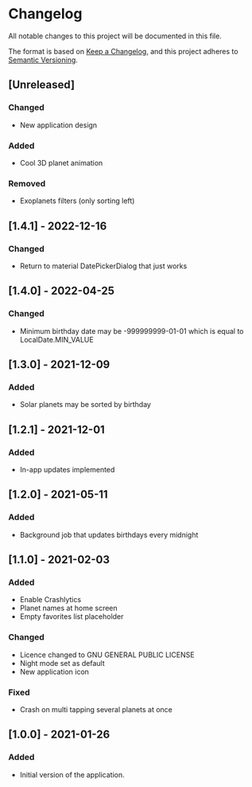 # Changelog

All notable changes to this project will be documented in this file.

The format is based on [Keep a Changelog](https://keepachangelog.com/en/1.0.0/), and this project
adheres to [Semantic Versioning](https://semver.org/spec/v2.0.0.html).

## [Unreleased]

### Changed

- New application design

### Added

- Cool 3D planet animation

### Removed

- Exoplanets filters (only sorting left)

## [1.4.1] - 2022-12-16

### Changed

- Return to material DatePickerDialog that just works

## [1.4.0] - 2022-04-25

### Changed

- Minimum birthday date may be -999999999-01-01 which is equal to LocalDate.MIN_VALUE

## [1.3.0] - 2021-12-09

### Added

- Solar planets may be sorted by birthday

## [1.2.1] - 2021-12-01

### Added

- In-app updates implemented

## [1.2.0] - 2021-05-11

### Added

- Background job that updates birthdays every midnight

## [1.1.0] - 2021-02-03

### Added

- Enable Crashlytics
- Planet names at home screen
- Empty favorites list placeholder

### Changed
- Licence changed to GNU GENERAL PUBLIC LICENSE
- Night mode set as default
- New application icon

### Fixed
- Crash on multi tapping several planets at once

## [1.0.0] - 2021-01-26
### Added
- Initial version of the application.